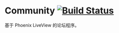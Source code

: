 # Community [![Build Status](https://github-ci.bluerain.io/api/badges/elixirchina/community/status.svg)](https://github-ci.bluerain.io/elixirchina/community)

基于 Phoenix LiveView 的论坛程序。
